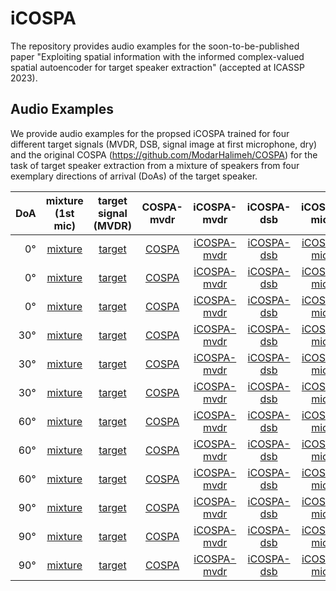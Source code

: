 # iCOSPA
The repository provides audio examples for the soon-to-be-published paper "Exploiting spatial information with the informed complex-valued spatial autoencoder for target speaker extraction" (accepted at ICASSP 2023).

## Audio Examples
We provide audio examples for the propsed iCOSPA trained for four different target signals (MVDR, DSB, signal image at first microphone, dry) and the original COSPA (https://github.com/ModarHalimeh/COSPA) for the task of target speaker extraction from a mixture of speakers from four exemplary directions of arrival (DoAs) of the target speaker.

DoA | mixture (1st mic) | target signal (MVDR) | COSPA-mvdr | iCOSPA-mvdr | iCOSPA-dsb | iCOSPA-mic1 | iCOSPA-dry|
-----: |:-------:|:-------:|:-------:|:-------:|:-------:|:-------:|:-------:|
0°|[mixture](https://user-images.githubusercontent.com/73232457/224972729-12c6df3b-adca-463a-b5de-4f70c0a2fcdf.mp4) | [target](https://user-images.githubusercontent.com/73232457/224972767-8b23f6e6-372d-4efc-887b-0cde6ade8e63.mp4)| [COSPA](https://user-images.githubusercontent.com/73232457/224972588-8eda5595-cba0-4673-8edc-2870b9bb2aed.mp4)|[iCOSPA-mvdr](https://user-images.githubusercontent.com/73232457/224973113-c4529730-f6a7-4c4e-b391-39686961dc85.mp4) |[iCOSPA-dsb](https://user-images.githubusercontent.com/73232457/224973148-6c938710-a30e-41a3-9572-dc0b07bac184.mp4)|[iCOSPA-mic1](https://user-images.githubusercontent.com/73232457/224973177-1417afe2-e6f1-45f6-af5a-f5def906422c.mp4)|[iCOSPA-dry](https://user-images.githubusercontent.com/73232457/224973199-1b4409b1-7c48-4cde-a654-de2439204312.mp4)|
0°| [mixture]()| [target]() | [COSPA]() | [iCOSPA-mvdr]() | [iCOSPA-dsb]() | [iCOSPA-mic1]() | [iCOSPA-dry]()|
0°| [mixture]()| [target]() | [COSPA]() | [iCOSPA-mvdr]() | [iCOSPA-dsb]() | [iCOSPA-mic1]() | [iCOSPA-dry]() |
30°| [mixture]() | [target]() | [COSPA]() | [iCOSPA-mvdr]() | [iCOSPA-dsb]() | [iCOSPA-mic1]() | [iCOSPA-dry]() |
30°| [mixture]() | [target]() | [COSPA]() | [iCOSPA-mvdr]() | [iCOSPA-dsb]() | [iCOSPA-mic1]() | [iCOSPA-dry]() |
30°| [mixture]() | [target]() | [COSPA]() | [iCOSPA-mvdr]() | [iCOSPA-dsb]() | [iCOSPA-mic1]() | [iCOSPA-dry]() |
60°| [mixture]() | [target]() | [COSPA]() | [iCOSPA-mvdr]() | [iCOSPA-dsb]() | [iCOSPA-mic1]() | [iCOSPA-dry]() |
60°| [mixture]() | [target]() | [COSPA]() | [iCOSPA-mvdr]() | [iCOSPA-dsb]() | [iCOSPA-mic1]() | [iCOSPA-dry]() |
60°| [mixture]() | [target]() | [COSPA]() | [iCOSPA-mvdr]() | [iCOSPA-dsb]() | [iCOSPA-mic1]() | [iCOSPA-dry]() |
90°| [mixture]() | [target]() | [COSPA]() | [iCOSPA-mvdr]() | [iCOSPA-dsb]() | [iCOSPA-mic1]() | [iCOSPA-dry]() |
90°| [mixture]() | [target]() | [COSPA]() | [iCOSPA-mvdr]() | [iCOSPA-dsb]() | [iCOSPA-mic1]() | [iCOSPA-dry]() |
90°| [mixture]() | [target]() | [COSPA]() | [iCOSPA-mvdr]() | [iCOSPA-dsb]() | [iCOSPA-mic1]() | [iCOSPA-dry]() |

